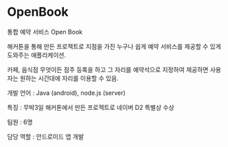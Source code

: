 # OpenBook

통합 예약 서비스 Open Book

해커톤을 통해 만든 프로젝트로 지점을 가진 누구나 쉽게 예약 서비스를 제공할 수 있게 도와주는 애플리케이션.

카페, 음식점 무엇이든 점주 등록을 하고 그 자리를 예약석으로 지정하여 제공하면 사용자는 원하는 시간대에 자리를 이용할 수 있음.

개발 언어 : Java (android), node.js (server)

특징 : 무박3일 해커톤에서 만든 프로젝트로 네이버 D2 특별상 수상

팀원 : 6명

담당 역할 : 안드로이드 앱 개발
